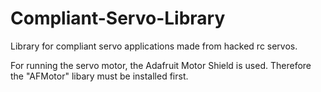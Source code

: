 # Compliant-Servo-Library
Library for compliant servo applications made from hacked rc servos.

For running the servo motor, the Adafruit Motor Shield is used. Therefore the "AFMotor" libary must be installed first.
